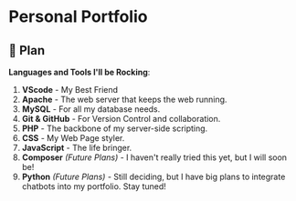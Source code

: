 # Personal Portfolio

## 🚀 Plan

**Languages and Tools I'll be Rocking**:
1. **VScode** - My Best Friend
2. **Apache** - The web server that keeps the web running.
3. **MySQL** - For all my database needs.
4. **Git & GitHub** - For Version Control and collaboration.
5. **PHP** - The backbone of my server-side scripting.
6. **CSS** - My Web Page styler.
7. **JavaScript** - The life bringer.
8. **Composer** *(Future Plans)* - I haven't really tried this yet, but I will soon be!
9. **Python** *(Future Plans)* - Still deciding, but I have big plans to integrate chatbots into my portfolio. Stay tuned!

